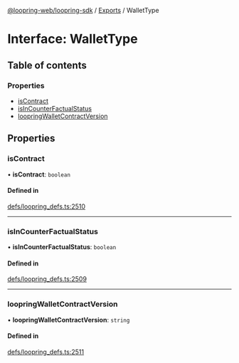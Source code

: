 [@loopring-web/loopring-sdk](../README.md) / [Exports](../modules.md) / WalletType

# Interface: WalletType

## Table of contents

### Properties

- [isContract](WalletType.md#iscontract)
- [isInCounterFactualStatus](WalletType.md#isincounterfactualstatus)
- [loopringWalletContractVersion](WalletType.md#loopringwalletcontractversion)

## Properties

### isContract

• **isContract**: `boolean`

#### Defined in

[defs/loopring_defs.ts:2510](https://github.com/Loopring/loopring_sdk/blob/18accaa/src/defs/loopring_defs.ts#L2510)

___

### isInCounterFactualStatus

• **isInCounterFactualStatus**: `boolean`

#### Defined in

[defs/loopring_defs.ts:2509](https://github.com/Loopring/loopring_sdk/blob/18accaa/src/defs/loopring_defs.ts#L2509)

___

### loopringWalletContractVersion

• **loopringWalletContractVersion**: `string`

#### Defined in

[defs/loopring_defs.ts:2511](https://github.com/Loopring/loopring_sdk/blob/18accaa/src/defs/loopring_defs.ts#L2511)
